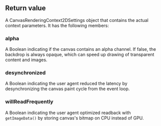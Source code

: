 ## Return value
A CanvasRenderingContext2DSettings object that contains the actual context parameters. It has the following members:

### alpha
A Boolean indicating if the canvas contains an alpha channel. If false, the backdrop is always
opaque, which can speed up drawing of transparent content and images.

### desynchronized
A Boolean indicating the user agent reduced the latency by desynchronizing the canvas paint cycle
from the event loop.

### willReadFrequently
A Boolean indicating the user agent optimized readback with `getImageData()` by storing canvas's
bitmap on CPU instead of GPU.